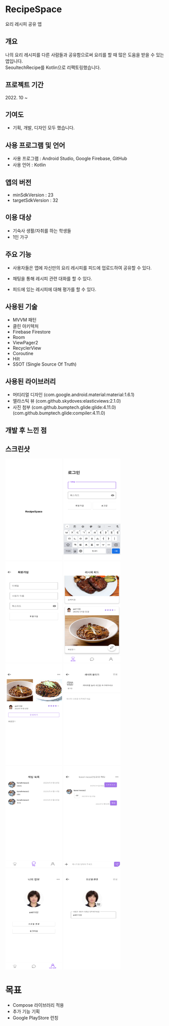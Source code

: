 # RecipeSpace
요리 레시피 공유 앱

## 개요
나의 요리 레시피를 다른 사람들과 공유함으로써 요리를 할 때 많은 도움을 받을 수 있는 앱입니다.<br>
SeoultechRecipe를 Kotlin으로 리팩토링했습니다.
    

## 프로젝트 기간
2022\. 10 ~


## 기여도
- 기획, 개발, 디자인 모두 했습니다.


## 사용 프로그램 및 언어
- 사용 프로그램 : Android Studio, Google Firebase, GitHub
- 사용 언어 : Kotlin


## 앱의 버전
- minSdkVersion : 23
- targetSdkVersion : 32


## 이용 대상
- 기숙사 생활/자취를 하는 학생들
- 1인 가구


## 주요 기능
- 사용자들은 앱에 자신만의 요리 레시피를 피드에 업로드하여 공유할 수 있다.

- 채팅을 통해 레시피 관련 대화를 할 수 있다.

- 피드에 있는 레시피에 대해 평가를 할 수 있다.


## 사용된 기술
- MVVM 패턴
- 클린 아키텍처
- Firebase Firestore
- Room
- ViewPager2
- RecyclerView
- Coroutine
- Hilt
- SSOT (Single Source Of Truth)


## 사용된 라이브러리
- 머티리얼 디자인 (com.google.android.material:material:1.6.1)
- 엘라스틱 뷰 (com.github.skydoves:elasticviews:2.1.0)
- 사진 첨부 (com.github.bumptech.glide:glide:4.11.0) (com.github.bumptech.glide:compiler:4.11.0)



## 개발 후 느낀 점


## 스크린샷
<img src="/images/splash.png" width="180px" height="320px" title="Splash" alt="Splash"></img>
<img src="/images/login.png" width="180px" height="320px" title="Login" alt="Login"></img>
<img src="/images/sign_up.png" width="180px" height="320px" title="SignUp" alt="SignUp"></img>
<img src="/images/recipe_feed.png" width="180px" height="320px" title="RecipeFeed" alt="RecipeFeed"></img>
<img src="/images/recipe_detail.png" width="180px" height="320px" title="FeedDetail" alt="FeedDetail"></img>
<img src="/images/post_recipe.png" width="180px" height="320px" title="Upload" alt="Upload"></img>
<img src="/images/chat_list.png" width="180px" height="320px" title="ChatList" alt="ChatList"></img>
<img src="/images/chat_room.png" width="180px" height="320px" title="ChattingRoom" alt="ChattingRoom"></img>
<img src="/images/account_profile.png" width="180px" height="320px" title="Profile" alt="Profile"></img>
<img src="/images/edit_profile.png" width="180px" height="320px" title="ProfileEdit" alt="ProfileEdit"></img>


# 목표
- Compose 라이브러리 적용 
- 추가 기능 기획
- Google PlayStore 런칭
